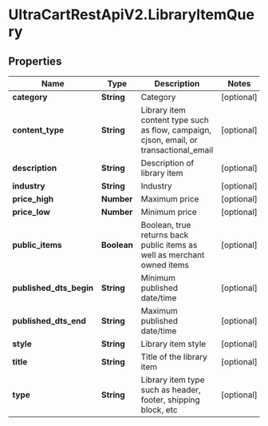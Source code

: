 # UltraCartRestApiV2.LibraryItemQuery

## Properties
Name | Type | Description | Notes
------------ | ------------- | ------------- | -------------
**category** | **String** | Category | [optional] 
**content_type** | **String** | Library item content type such as flow, campaign, cjson, email, or transactional_email | [optional] 
**description** | **String** | Description of library item | [optional] 
**industry** | **String** | Industry | [optional] 
**price_high** | **Number** | Maximum price | [optional] 
**price_low** | **Number** | Minimum price | [optional] 
**public_items** | **Boolean** | Boolean, true returns back public items as well as merchant owned items | [optional] 
**published_dts_begin** | **String** | Minimum published date/time | [optional] 
**published_dts_end** | **String** | Maximum published date/time | [optional] 
**style** | **String** | Library item style | [optional] 
**title** | **String** | Title of the library item | [optional] 
**type** | **String** | Library item type such as header, footer, shipping block, etc | [optional] 


